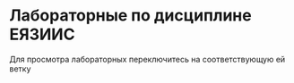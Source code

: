 # Лабораторные по дисциплине ЕЯЗИИС

Для просмотра лабораторных переключитесь на соответствующую ей ветку 